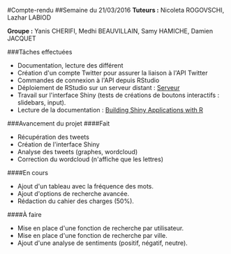 #Compte-rendu
##Semaine du 21/03/2016
**Tuteurs :** Nicoleta ROGOVSCHI, Lazhar LABIOD

**Groupe :** Yanis CHERIFI, Medhi BEAUVILLAIN, Samy HAMICHE, Damien JACQUET

###Tâches effectuées

* Documentation, lecture des différent
* Création d'un compte Twitter pour assurer la liaison à l'API Twitter
* Commandes de connexion à l'API depuis RStudio
* Déploiement de RStudio sur un serveur distant : [Serveur](http://81.4.125.72:8787/)
* Travail sur l'interface Shiny (tests de créations de boutons interactifs : slidebars, input).
* Lecture de la documentation : [Building Shiny Applications with R](http://rstudio.github.io/shiny/tutorial/#welcome)

###Avancement du projet
####Fait
* Récupération des tweets
* Création de l'interface Shiny
* Analyse des tweets (graphes, wordcloud)
* Correction du wordcloud (n'affiche que les lettres)

####En cours
* Ajout d'un tableau avec la fréquence des mots.
* Ajout d'options de recherche avancée.
* Rédaction du cahier des charges (50%).

####À faire
* Mise en place d'une fonction de recherche par utilisateur.
* Mise en place d'une fonction de recherche par ville.
* Ajout d'une analyse de sentiments (positif, négatif, neutre).
